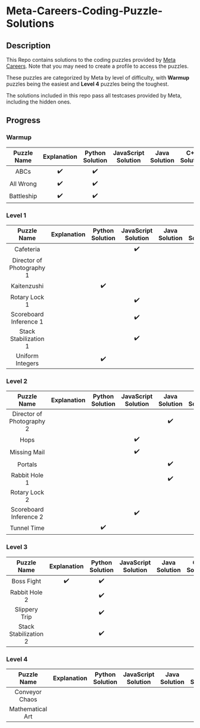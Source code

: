 # Meta-Careers-Coding-Puzzle-Solutions
## Description
This Repo contains solutions to the coding puzzles provided by [Meta Careers](https://www.metacareers.com/profile/coding_puzzles). Note that you may need to create a profile to access the puzzles. 

These puzzles are categorized by Meta by level of difficulty, with **Warmup** puzzles being the easiest and **Level 4** puzzles being the toughest.

The solutions included in this repo pass all testcases provided by Meta, including the hidden ones.

## Progress
### Warmup
| Puzzle Name               | Explanation         | Python Solution     | JavaScript Solution | Java Solution       | C++ Solution        |
| :-----------------------: | :-----------------: | :-----------------: | :-----------------: | :-----------------: | :-----------------: |
| ABCs                      | :heavy_check_mark:  | :heavy_check_mark:  |                     |                     |                     |
| All Wrong                 | :heavy_check_mark:  | :heavy_check_mark:  |                     |                     |                     |
| Battleship                | :heavy_check_mark:  | :heavy_check_mark:  |                     |                     |                     |

### Level 1
| Puzzle Name               | Explanation         | Python Solution     | JavaScript Solution | Java Solution       | C++ Solution        |
| :-----------------------: | :-----------------: | :-----------------: | :-----------------: | :-----------------: | :-----------------: |
| Cafeteria                 |                     |                     | :heavy_check_mark:  |                     |                     |
| Director of Photography 1 |                     |                     |                     |                     | :heavy_check_mark:  |
| Kaitenzushi               |                     | :heavy_check_mark:  |                     |                     |                     |
| Rotary Lock 1             |                     |                     | :heavy_check_mark:  |                     |                     |
| Scoreboard Inference 1    |                     |                     | :heavy_check_mark:  |                     |                     |
| Stack Stabilization 1     |                     |                     | :heavy_check_mark:  |                     |                     |
| Uniform Integers          |                     | :heavy_check_mark:  |                     |                     |                     |

### Level 2
| Puzzle Name               | Explanation         | Python Solution     | JavaScript Solution | Java Solution       | C++ Solution        |
| :-----------------------: | :-----------------: | :-----------------: | :-----------------: | :-----------------: | :-----------------: |
| Director of Photography 2 |                     |                     |                     | :heavy_check_mark:  |                     |
| Hops                      |                     |                     | :heavy_check_mark:  |                     |                     |
| Missing Mail              |                     |                     | :heavy_check_mark:  |                     |                     |
| Portals                   |                     |                     |                     | :heavy_check_mark:  |                     | 
| Rabbit Hole 1             |                     |                     |                     | :heavy_check_mark:  |                     |
| Rotary Lock 2             |                     |                     |                     |                     | :heavy_check_mark:  |
| Scoreboard Inference 2    |                     |                     | :heavy_check_mark:  |                     |                     |
| Tunnel Time               |                     | :heavy_check_mark:  |                     |                     |                     |

### Level 3
| Puzzle Name               | Explanation         | Python Solution     | JavaScript Solution | Java Solution       | C++ Solution        |
| :-----------------------: | :-----------------: | :-----------------: | :-----------------: | :-----------------: | :-----------------: |
| Boss Fight                | :heavy_check_mark:  | :heavy_check_mark:  |                     |                     |                     |
| Rabbit Hole 2             |                     | :heavy_check_mark:  |                     |                     |                     |
| Slippery Trip             |                     | :heavy_check_mark:  |                     |                     |                     |
| Stack Stabilization 2     |                     | :heavy_check_mark:  |                     |                     |                     |

### Level 4
| Puzzle Name               | Explanation         | Python Solution     | JavaScript Solution | Java Solution       | C++ Solution        |
| :-----------------------: | :-----------------: | :-----------------: | :-----------------: | :-----------------: | :-----------------: |
| Conveyor Chaos            |                     |                     |                     |                     |                     |
| Mathematical Art          |                     |                     |                     |                     |                     |